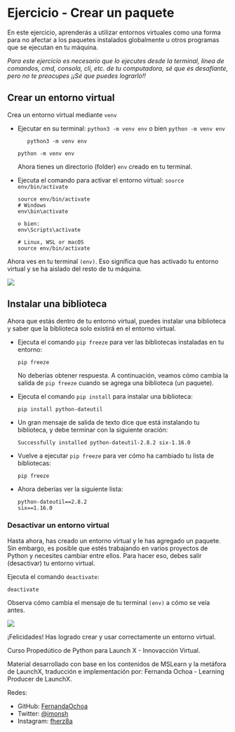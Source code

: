 # Ejercicio - Crear un paquete

En este ejercicio, aprenderás a utilizar entornos virtuales como una forma para no afectar a los paquetes instalados globalmente u otros programas que se ejecutan en tu máquina.

*Para este ejercicio es necesario que lo ejecutes desde la terminal, línea de comandos, cmd, consola, cli, etc. de tu computadora, sé que es desafíante, pero no te preocupes ¡¡Sé que puedes lograrlo!!*

## Crear un entorno virtual

Crea un entorno virtual mediante ``venv``

* Ejecutar en su terminal: ``python3 -m venv env`` o bien ``python -m venv env``

  ```
     python3 -m venv env 
  ```

  ``python -m venv env``

  Ahora tienes un directorio (folder) ``env`` creado en tu terminal.
* Ejecuta el comando para activar el entorno virtual: ``source env/bin/activate``

  ```
  source env/bin/activate
  # Windows
  env\bin\activate

  o bien: 
  env\Scripts\activate

  # Linux, WSL or macOS
  source env/bin/activate
  ```

Ahora ves en tu terminal ``(env)``. Eso significa que has activado tu entorno virtual y se ha aislado del resto de tu máquina.

![](image/Modulo2Katas/1644660850443.png)

## Instalar una biblioteca

Ahora que estás dentro de tu entorno virtual, puedes instalar una biblioteca y saber que la biblioteca solo existirá en el entorno virtual.

* Ejecuta el comando ``pip freeze`` para ver las bibliotecas instaladas en tu entorno:

  ```
  pip freeze
  ```

  No deberías obtener respuesta. A continuación, veamos cómo cambia la salida de ``pip freeze`` cuando se agrega una biblioteca (un paquete).
* Ejecuta el comando ``pip install`` para instalar una biblioteca:

  ```
  pip install python-dateutil
  ```
* Un gran mensaje de salida de texto dice que está instalando tu biblioteca, y debe terminar con la siguiente oración:

  ```
  Successfully installed python-dateutil-2.8.2 six-1.16.0
  ```
* Vuelve a ejecutar ``pip freeze`` para ver cómo ha cambiado tu lista de bibliotecas:

  ```
  pip freeze
  ```
* Ahora deberías ver la siguiente lista:

  ```
  python-dateutil==2.8.2
  six==1.16.0
  ```

### Desactivar un entorno virtual

Hasta ahora, has creado un entorno virtual y le has agregado un paquete. Sin embargo, es posible que estés trabajando en varios proyectos de Python y necesites cambiar entre ellos. Para hacer eso, debes salir (desactivar) tu entorno virtual.

Ejecuta el comando ``deactivate``:

```
deactivate
```

Observa cómo cambia el mensaje de tu terminal ``(env)`` a cómo se veía antes.

![](image/Modulo2Katas/1644660956267.png)

¡Felicidades! Has logrado crear y usar correctamente un entorno virtual.

Curso Propedútico de Python para Launch X - Innovacción Virtual.

Material desarrollado con base en los contenidos de MSLearn y la metáfora de LaunchX, traducción e implementación por: Fernanda Ochoa - Learning Producer de LaunchX.

Redes:

* GitHub: [FernandaOchoa](https://github.com/FernandaOchoa)
* Twitter: [@imonsh](https://twitter.com/imonsh)
* Instagram: [fherz8a](https://www.instagram.com/fherz8a/)
